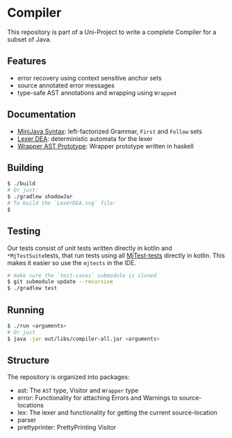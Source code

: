 # Compiler

This repository is part of a Uni-Project to write a complete Compiler for a
subset of Java.

## Features

- error recovery using context sensitive anchor sets
- source annotated error messages
- type-safe AST annotations and wrapping using `Wrapped`

## Documentation

- [MiniJava Syntax](): left-factorized Grammar, `First` and `Follow` sets
- [Lexer DEA](./docs/LexerDEA.svg): deterministic automata for the lexer
- [Wrapper AST Prototype](./docs/WrappedAstPrototype.hs): Wrapper prototype written in haskell

## Building

```bash
$ ./build
# Or just:
$ ./gradlew shadowJar
# To build the `LexerDEA.svg` file:
$ 
```

## Testing

Our tests consist of unit tests written directly in kotlin and `*MjTestSuite`tests, that
run tests using all [MjTest-tests](https://git.scc.kit.edu/IPDSnelting/mjtest-tests) directly in kotlin.
This makes it easier so use the `mjtests` in the IDE.

```bash
# make sure the `test-cases` submodule is cloned
$ git submodule update --recursive
$ ./gradlew test
```

## Running

```bash
$ ./run <arguments>
# Or just
$ java -jar out/libs/compiler-all.jar <arguments>
```


## Structure

The repository is organized into packages:
- ast: The `AST` type, Visitor and `Wrapper` type
- error: Functionality for attaching Errors and Warnings to source-locations
- lex: The lexer and functionality for getting the current source-location
- parser
- prettyprinter: PrettyPrinting Visitor